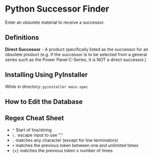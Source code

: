# Python Successor Finder
 Enter an obsolete material to receive a successor.

## Definitions
**Direct Successor** - A product specifically listed as the successor for an obsolete product (e.g. If the successor is to be selected from a general series such as the Power Panel C-Series, it is NOT a direct successor.)

## Installing Using PyInstaller
While in directory:
`pyinstaller main.spec`

## How to Edit the Database

## Regex Cheat Sheet
- `^` Start of line/string
- `\.` escape input to use "."
- `.` matches any character (except for line terminators)
- `+` matches the previous token between one and unlimited times
- `{x}` matches the previous token x number of times
 
 